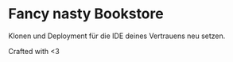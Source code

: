 # Fancy nasty Bookstore

Klonen und Deployment für die IDE deines Vertrauens neu setzen.

Crafted with <3
